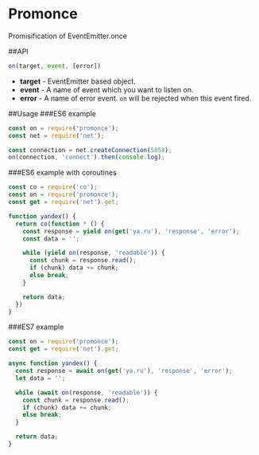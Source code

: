 # Promonce
Promisification of EventEmitter.once


##API
```js
on(target, event, [error])
```
- **target** - EventEmitter based object.
- **event** - A name of event which you want to listen on.
- **error** - A name of error event. `on` will be rejected when this event fired.


##Usage
###ES6 example
```js
const on = require('promonce');
const net = require('net');

const connection = net.createConnection(5858);
on(connection, 'connect').then(console.log);
```

###ES6 example with coroutines
```js
const co = require('co');
const on = require('promonce');
const get = require('net').get;

function yandex() {
  return co(function * () {
    const response = yield on(get('ya.ru'), 'response', 'error');
    const data = '';

    while (yield on(response, 'readable')) {
      const chunk = response.read();
      if (chunk) data += chunk;
      else break;
    }

    return data;
  })
}
```

###ES7 example
```js
const on = require('promonce');
const get = require('net').get;

async function yandex() {
  const response = await on(get('ya.ru'), 'response', 'error');
  let data = '';

  while (await on(response, 'readable')) {
    const chunk = response.read();
    if (chunk) data += chunk;
    else break;
  }

  return data;
}
```
